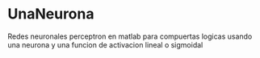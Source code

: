 # UnaNeurona
Redes neuronales perceptron en matlab para compuertas logicas usando una neurona y una funcion de activacion lineal o sigmoidal
